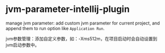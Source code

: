 # jvm-parameter-intellij-plugin

manage jvm parameter: add custom jvm parameter for current project, and append them to run option like `Application Run`.


jvm参数管理：添加自定义参数，如：-Xms512m，在项目启动时会自动设置到jvm启动参数中。